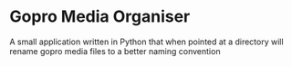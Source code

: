 # Gopro Media Organiser
A small application written in Python that when pointed at a directory will rename gopro media files to a better naming convention
